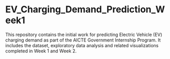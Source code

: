 # EV_Charging_Demand_Prediction_Week1
This repository contains the initial work for predicting Electric Vehicle (EV) charging demand as part of the AICTE Government Internship Program. It includes the dataset, exploratory data analysis and related visualizations completed in Week 1 and Week 2.

